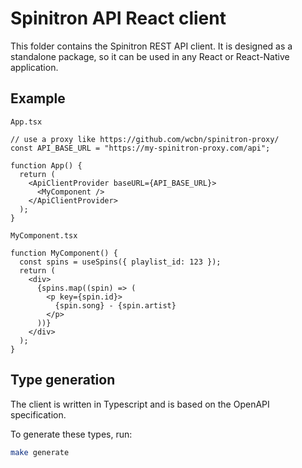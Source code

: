 # Spinitron API React client

This folder contains the Spinitron REST API client. It is designed as a standalone package, so it can be used in any React or React-Native application.

## Example

`App.tsx`

```tsx
// use a proxy like https://github.com/wcbn/spinitron-proxy/
const API_BASE_URL = "https://my-spinitron-proxy.com/api";

function App() {
  return (
    <ApiClientProvider baseURL={API_BASE_URL}>
      <MyComponent />
    </ApiClientProvider>
  );
}
```

`MyComponent.tsx`

```tsx
function MyComponent() {
  const spins = useSpins({ playlist_id: 123 });
  return (
    <div>
      {spins.map((spin) => (
        <p key={spin.id}>
          {spin.song} - {spin.artist}
        </p>
      ))}
    </div>
  );
}
```

## Type generation

The client is written in Typescript and is based on the OpenAPI specification.

To generate these types, run:

```sh
make generate
```
